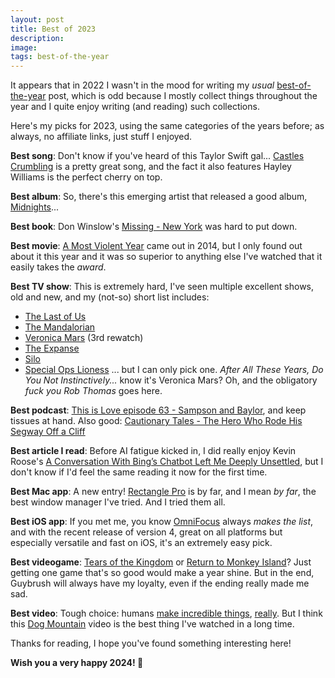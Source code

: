 ```yaml
---
layout: post
title: Best of 2023
description:
image:
tags: best-of-the-year
---
```

It appears that in 2022 I wasn't in the mood for writing my _usual_ [best-of-the-year](https://cdf1982.com/tag/best-of-the-year) post, which is odd because I mostly collect things throughout the year and I quite enjoy writing (and reading) such collections.

Here's my picks for 2023, using the same categories of the years before; as always, no affiliate links, just stuff I enjoyed.

**Best song**: Don't know if you've heard of this Taylor Swift gal... [Castles Crumbling](https://music.apple.com/it/album/castles-crumbling-taylors-version-from-the-vault-feat/1690839749?i=1690841083) is a pretty great song, and the fact it also features Hayley Williams is the perfect cherry on top.

**Best album**: So, there's this emerging artist that released a good album, [Midnights](https://music.apple.com/it/album/midnights/1649434004)...

**Best book**: Don Winslow's [Missing - New York](https://books.apple.com/it/book/missing-new-york/id931769335) was hard to put down.

**Best movie**: [A Most Violent Year](https://www.imdb.com/title/tt2937898/) came out in 2014, but I only found out about it this year and it was so superior to anything else I've watched that it easily takes the _award_.

**Best TV show**: This is extremely hard, I've seen multiple excellent shows, old and new, and my (not-so) short list includes:
- [The Last of Us](https://www.imdb.com/title/tt3581920/?ref_=rt_li_tt)
- [The Mandalorian](https://www.imdb.com/title/tt8111088/?ref_=rt_li_tt)
- [Veronica Mars](https://www.imdb.com/title/tt0412253/?ref_=rt_li_tt) (3rd rewatch)
- [The Expanse](https://www.imdb.com/title/tt3230854/?ref_=rt_li_tt)
- [Silo](https://www.imdb.com/title/tt14688458/?ref_=rt_li_tt)
- [Special Ops Lioness](https://www.imdb.com/title/tt13111078/?ref_=rt_li_tt)
... but I can only pick one.
_After All These Years, Do You Not Instinctively..._ know it's Veronica Mars?
Oh, and the obligatory _fuck you Rob Thomas_ goes here.

**Best podcast**: [This is Love episode 63 - Sampson and Baylor](https://overcast.fm/+2hmWyOQ7c), and keep tissues at hand. Also good: [Cautionary Tales - The Hero Who Rode His Segway Off a Cliff](https://overcast.fm/+5K6al4LGU)

**Best article I read**: Before AI fatigue kicked in, I did really enjoy Kevin Roose's [A Conversation With Bing’s Chatbot Left Me Deeply Unsettled](https://www.nytimes.com/2023/02/16/technology/bing-chatbot-microsoft-chatgpt.html), but I don't know if I'd feel the same reading it now for the first time.

**Best Mac app**: A new entry! [Rectangle Pro](https://rectangleapp.com/pro) is by far, and I mean _by far_, the best window manager I've tried. And I tried them all.

**Best iOS app**: If you met me, you know [OmniFocus](https://www.omnigroup.com/omnifocus) always _makes the list_, and with the recent release of version 4, great on all platforms but especially versatile and fast on iOS, it's an extremely easy pick.

**Best videogame**: [Tears of the Kingdom](https://zelda.nintendo.com/tears-of-the-kingdom/) or [Return to Monkey Island](https://returntomonkeyisland.com)? Just getting one game that's so good would make a year shine. But in the end, Guybrush will always have my loyalty, even if the ending really made me sad.

**Best video**: Tough choice: humans [make incredible things](https://www.youtube.com/watch?v=SGPjFFMD3c0&list=FLn0XxNj34RZDB05nByGXdjQ&index=22), [really](https://www.youtube.com/watch?v=mLrVxEJ7pZ8&list=FLn0XxNj34RZDB05nByGXdjQ&index=15). But I think this [Dog Mountain](https://www.youtube.com/watch?v=OLudqeJRsCw&list=FLn0XxNj34RZDB05nByGXdjQ&index=4) video is the best thing I've watched in a long time.

Thanks for reading, I hope you've found something interesting here!

**Wish you a very happy 2024! 🥂**